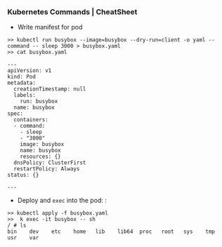 ### Kubernetes Commands | CheatSheet

- Write manifest for pod
```
>> kubectl run busybox --image=busybox --dry-run=client -o yaml --command -- sleep 3000 > busybox.yaml
>> cat busybox.yaml 

---
apiVersion: v1
kind: Pod
metadata:
  creationTimestamp: null
  labels:
    run: busybox
  name: busybox
spec:
  containers:
  - command:
    - sleep
    - "3000"
    image: busybox
    name: busybox
    resources: {}
  dnsPolicy: ClusterFirst
  restartPolicy: Always
status: {}

---

```
- Deploy and `exec` into the pod: :

```
>> kubectl apply -f busybox.yaml 
>>  k exec -it busybox -- sh
/ # ls
bin    dev    etc    home   lib    lib64  proc   root   sys    tmp    usr    var
```
